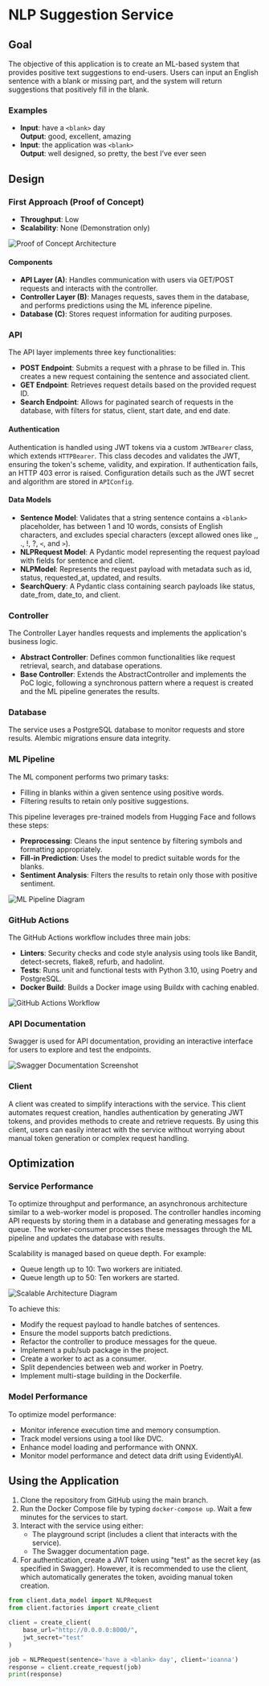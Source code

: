 # NLP Suggestion Service

## Goal

The objective of this application is to create an ML-based system that provides positive text suggestions to end-users. Users can input an English sentence with a blank or missing part, and the system will return suggestions that positively fill in the blank.

### Examples

- **Input**: have a `<blank>` day  
  **Output**: good, excellent, amazing
- **Input**: the application was `<blank>`  
  **Output**: well designed, so pretty, the best I’ve ever seen

## Design

### First Approach (Proof of Concept)

- **Throughput**: Low  
- **Scalability**: None (Demonstration only)

![Proof of Concept Architecture](docs/basic_arch.png)

#### Components

- **API Layer (A)**: Handles communication with users via GET/POST requests and interacts with the controller.
- **Controller Layer (B)**: Manages requests, saves them in the database, and performs predictions using the ML inference pipeline.
- **Database (C)**: Stores request information for auditing purposes.

### API

The API layer implements three key functionalities:

- **POST Endpoint**: Submits a request with a phrase to be filled in. This creates a new request containing the sentence and associated client.
- **GET Endpoint**: Retrieves request details based on the provided request ID.
- **Search Endpoint**: Allows for paginated search of requests in the database, with filters for status, client, start date, and end date.

#### Authentication

Authentication is handled using JWT tokens via a custom `JWTBearer` class, which extends `HTTPBearer`. This class decodes and validates the JWT, ensuring the token's scheme, validity, and expiration. If authentication fails, an HTTP 403 error is raised. Configuration details such as the JWT secret and algorithm are stored in `APIConfig`.

#### Data Models

- **Sentence Model**: Validates that a string sentence contains a `<blank>` placeholder, has between 1 and 10 words, consists of English characters, and excludes special characters (except allowed ones like ,, ., !, ?, `<`, and `>`).
- **NLPRequest Model**: A Pydantic model representing the request payload with fields for sentence and client.
- **NLPModel**: Represents the request payload with metadata such as id, status, requested_at, updated, and results.
- **SearchQuery**: A Pydantic class containing search payloads like status, date_from, date_to, and client.

### Controller

The Controller Layer handles requests and implements the application's business logic.

- **Abstract Controller**: Defines common functionalities like request retrieval, search, and database operations.
- **Base Controller**: Extends the AbstractController and implements the PoC logic, following a synchronous pattern where a request is created and the ML pipeline generates the results.

### Database

The service uses a PostgreSQL database to monitor requests and store results. Alembic migrations ensure data integrity.

### ML Pipeline

The ML component performs two primary tasks:

- Filling in blanks within a given sentence using positive words.
- Filtering results to retain only positive suggestions.

This pipeline leverages pre-trained models from Hugging Face and follows these steps:

- **Preprocessing**: Cleans the input sentence by filtering symbols and formatting appropriately.
- **Fill-in Prediction**: Uses the model to predict suitable words for the blanks.
- **Sentiment Analysis**: Filters the results to retain only those with positive sentiment.

![ML Pipeline Diagram](docs/ml_pipeline.png)

### GitHub Actions

The GitHub Actions workflow includes three main jobs:

- **Linters**: Security checks and code style analysis using tools like Bandit, detect-secrets, flake8, refurb, and hadolint.
- **Tests**: Runs unit and functional tests with Python 3.10, using Poetry and PostgreSQL.
- **Docker Build**: Builds a Docker image using Buildx with caching enabled.

![GitHub Actions Workflow](docs/github_actions.png)

### API Documentation

Swagger is used for API documentation, providing an interactive interface for users to explore and test the endpoints.

![Swagger Documentation Screenshot](docs/swagger_doc.png)

### Client

A client was created to simplify interactions with the service. This client automates request creation, handles authentication by generating JWT tokens, and provides methods to create and retrieve requests. By using this client, users can easily interact with the service without worrying about manual token generation or complex request handling.

## Optimization

### Service Performance

To optimize throughput and performance, an asynchronous architecture similar to a web-worker model is proposed. The controller handles incoming API requests by storing them in a database and generating messages for a queue. The worker-consumer processes these messages through the ML pipeline and updates the database with results.

Scalability is managed based on queue depth. For example:

- Queue length up to 10: Two workers are initiated.
- Queue length up to 50: Ten workers are started.

![Scalable Architecture Diagram](docs/optimized_arch.png)

To achieve this:

- Modify the request payload to handle batches of sentences.
- Ensure the model supports batch predictions.
- Refactor the controller to produce messages for the queue.
- Implement a pub/sub package in the project.
- Create a worker to act as a consumer.
- Split dependencies between web and worker in Poetry.
- Implement multi-stage building in the Dockerfile.

### Model Performance

To optimize model performance:

- Monitor inference execution time and memory consumption.
- Track model versions using a tool like DVC.
- Enhance model loading and performance with ONNX.
- Monitor model performance and detect data drift using EvidentlyAI.

## Using the Application

1. Clone the repository from GitHub using the main branch.
2. Run the Docker Compose file by typing `docker-compose up`. Wait a few minutes for the services to start.
3. Interact with the service using either:
   - The playground script (includes a client that interacts with the service).
   - The Swagger documentation page.
4. For authentication, create a JWT token using "test" as the secret key (as specified in Swagger). However, it is recommended to use the client, which automatically generates the token, avoiding manual token creation.

```python
from client.data_model import NLPRequest
from client.factories import create_client

client = create_client(
    base_url="http://0.0.0.0:8000/",
    jwt_secret="test"
)

job = NLPRequest(sentence='have a <blank> day', client='ioanna')
response = client.create_request(job)
print(response)
```